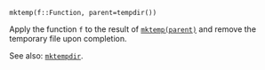 ```
mktemp(f::Function, parent=tempdir())
```

Apply the function `f` to the result of [`mktemp(parent)`](@ref) and remove the temporary file upon completion.

See also: [`mktempdir`](@ref).
